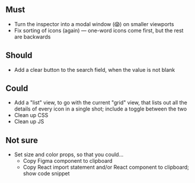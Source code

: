 ## Must
* Turn the inspector into a modal window (😱) on smaller viewports
* Fix sorting of icons (again) — one-word icons come first, but the rest are backwards

## Should
* Add a clear button to the search field, when the value is not blank

## Could
* Add a "list" view, to go with the current "grid" view, that lists out all the details of every icon in a single shot; include a toggle between the two
* Clean up CSS
* Clean up JS

## Not sure
* Set size and color props, so that you could...
    * Copy Figma component to clipboard
    * Copy React import statement and/or React component to clipboard; show code snippet